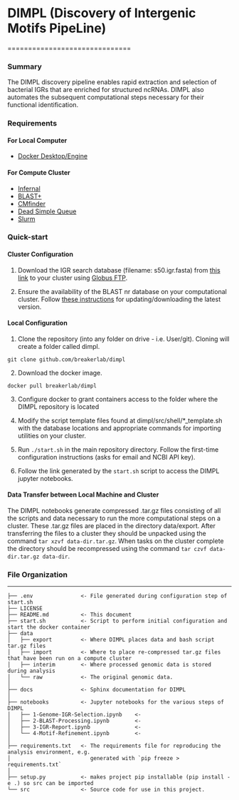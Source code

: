 # DIMPL (Discovery of Intergenic Motifs PipeLine)
==============================

### Summary

The DIMPL discovery pipeline enables rapid extraction and selection of bacterial IGRs that are enriched for structured ncRNAs. DIMPL also automates the subsequent computational steps necessary for their functional identification.

### Requirements

#### For Local Computer

* [Docker Desktop/Engine](https://hub.docker.com/search?q=&type=edition&offering=community&sort=updated_at&order=desc)

#### For Compute Cluster

* [Infernal](http://eddylab.org/infernal/)
* [BLAST+](https://www.ncbi.nlm.nih.gov/books/NBK279680/)
* [CMfinder](https://sourceforge.net/projects/weinberg-cmfinder/)
* [Dead Simple Queue](https://github.com/ycrc/dSQ)
* [Slurm](https://slurm.schedmd.com/quickstart.html)

### Quick-start

#### Cluster Configuration

1. Download the IGR search database (filename: s50.igr.fasta) from [this link](https://app.globus.org/file-manager?origin_id=a3c8024e-6f92-11ea-960e-0afc9e7dd773&origin_path=%2F) to your cluster using [Globus FTP](https://www.globus.org/).

2. Ensure the availability of the BLAST nr database on your computational cluster. Follow [these instructions](https://www.ncbi.nlm.nih.gov/books/NBK537770/) for updating/downloading the latest version.

#### Local Configuration

1. Clone the repository (into any folder on drive - i.e. User/git). Cloning will create a folder called dimpl.

`git clone github.com/breakerlab/dimpl`

2. Download the docker image. 

`docker pull breakerlab/dimpl`

3. Configure docker to grant containers access to the folder where the DIMPL repository is located

4. Modify the script template files found at dimpl/src/shell/*_template.sh with the database locations and appropriate commands for importing utilities on your cluster. 

5. Run `./start.sh` in the main repository directory. Follow the first-time configuration instructions (asks for email and NCBI API key).

6. Follow the link generated by the `start.sh` script to access the DIMPL jupyter notebooks.

#### Data Transfer between Local Machine and Cluster

The DIMPL notebooks generate compressed .tar.gz files consisting of all the scripts and data necessary to run the more computational steps on a cluster. These .tar.gz files are placed in the directory data/export. After transferring the files to a cluster they should be unpacked using the command `tar xzvf data-dir.tar.gz`. When tasks on the cluster complete the directory should be recompressed using the command `tar czvf data-dir.tar.gz data-dir`.

### File Organization
------------

    ├── .env               <- File generated during configuration step of start.sh
    ├── LICENSE
    ├── README.md          <- This document
    ├── start.sh           <- Script to perform initial configuration and start the docker container
    ├── data
    │   ├── export         <- Where DIMPL places data and bash script tar.gz files  
    │   ├── import         <- Where to place re-compressed tar.gz files that have been run on a compute cluster
    │   ├── interim        <- Where processed genomic data is stored during analysis
    │   └── raw            <- The original genomic data.
    │
    ├── docs               <- Sphinx documentation for DIMPL
    │
    ├── notebooks          <- Jupyter notebooks for the various steps of DIMPL
    │   ├── 1-Genome-IGR-Selection.ipynb    <- 
    │   ├── 2-BLAST-Processing.ipynb        <- 
    │   ├── 3-IGR-Report.ipynb              <- 
    │   └── 4-Motif-Refinement.ipynb        <- 
    │
    ├── requirements.txt   <- The requirements file for reproducing the analysis environment, e.g.
    │                         generated with `pip freeze > requirements.txt`
    │
    ├── setup.py           <- makes project pip installable (pip install -e .) so src can be imported
    └── src                <- Source code for use in this project.
